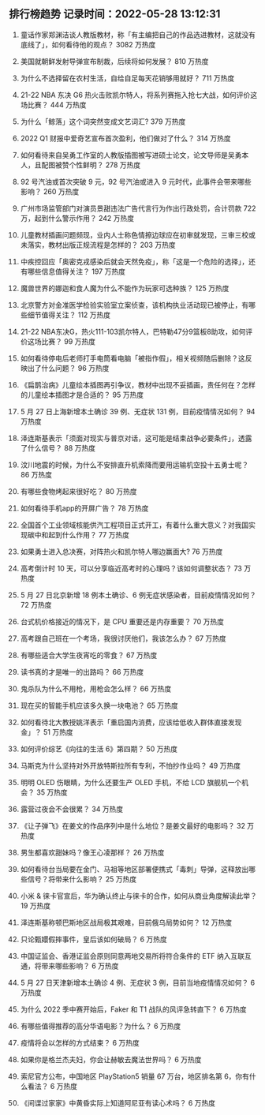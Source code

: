 
## 排行榜趋势 记录时间：2022-05-28 13:12:31
  
  1. 童话作家郑渊洁谈人教版教材，称「有主编把自己的作品选进教材，这就没有底线了」，如何看待他的观点？ 3082 万热度
    
  2. 美国就朝鲜发射导弹宣布制裁，后续将如何发展？ 810 万热度
    
  3. 为什么不选择留在农村生活，自给自足每天花销够用就好？ 711 万热度
    
  4. 21-22 NBA 东决 G6 热火击败凯尔特人，将系列赛拖入抢七大战，如何评价这场比赛？ 444 万热度
    
  5. 为什么「鲸落」这个词突然变成文艺词汇? 379 万热度
    
  6. 2022 Q1 财报中爱奇艺宣布首次盈利，他们做对了什么？ 314 万热度
    
  7. 如何看待来自吴勇工作室的人教版插图被写进硕士论文，论文导师是吴勇本人，且配图被赞个性鲜明？ 278 万热度
    
  8. 92 号汽油或首次突破 9 元，92 号汽油或进入 9 元时代，此事件会带来哪些影响？ 260 万热度
    
  9. 广州市场监管部门对演员景甜违法广告代言行为作出行政处罚，合计罚款 722 万，起到什么警示作用？ 242 万热度
    
  10. 儿童教材插画问题频现，业内人士称色情擦边球应在初审就发现，三审三校或未落实，教材出版正规流程是怎样的？ 203 万热度
    
  11. 中疾控回应「奥密克戎感染后就会天然免疫」，称「这是一个危险的选择」，还有哪些信息值得关注？ 197 万热度
    
  12. 魔兽世界的娜迦和食人魔为什么不能作为玩家可选种族？ 125 万热度
    
  13. 北京警方对金准医学检验实验室立案侦查，该机构执业活动现已被停止，有哪些细节值得关注？ 112 万热度
    
  14. 21-22 NBA东决G，热火111-103凯尔特人，巴特勒47分9篮板8助攻，如何评价这场比赛？ 99 万热度
    
  15. 如何看待停电后老师打手电筒看电脑「被指作假」，相关视频随后删除？这反映出了什么问题？ 96 万热度
    
  16. 《扁鹊治病》儿童绘本插图再引争议，教材中出现不妥插画，责任何在？怎样的儿童绘本插图才是合适的？ 95 万热度
    
  17. 5 月 27 日上海新增本土确诊 39 例、无症状 131 例，目前疫情情况如何？ 94 万热度
    
  18. 泽连斯基表示「须面对现实与普京对话，这可能是结束战争必要条件」，透露了什么信号？ 88 万热度
    
  19. 汶川地震的时候，为什么不安排直升机索降而要用运输机空投十五勇士呢？ 86 万热度
    
  20. 有哪些食物烤起来很好吃？ 80 万热度
    
  21. 如何看待手机app的开屏广告？ 78 万热度
    
  22. 全国首个工业领域核能供汽工程项目正式开工，有着什么重大意义？对我国实现碳中和起到什么作用？ 77 万热度
    
  23. 如果勇士进入总决赛，对阵热火和凯尔特人哪边赢面大? 76 万热度
    
  24. 高考倒计时 10 天，可以分享临近高考时的心理吗？该如何调整状态？ 73 万热度
    
  25. 5 月 27 日北京新增 18 例本土确诊、6 例无症状感染者，目前疫情情况如何？ 72 万热度
    
  26. 台式机价格接近的情况下，是 CPU 重要还是内存重要？ 70 万热度
    
  27. 高考跟自己班在一个考场，我很讨厌他们，我该怎么办？ 67 万热度
    
  28. 有哪些适合大学生夜宵吃的零食？ 67 万热度
    
  29. 读书真的才是唯一的出路吗？ 66 万热度
    
  30. 鬼杀队为什么不用枪，用枪会怎么样？ 66 万热度
    
  31. 现在买的智能手机应该多久换一块电池？ 65 万热度
    
  32. 如何看待北大教授姚洋表示「重启国内消费，应该给低收入群体直接发现金」？ 51 万热度
    
  33. 如何评价综艺《向往的生活 6》第四期？ 50 万热度
    
  34. 马斯克为什么坚持对外开放特斯拉所有专利，不怕抄作业吗？ 49 万热度
    
  35. 明明 OLED 伤眼睛，为什么还要生产 OLED 手机，不给 LCD 旗舰机一个机会？ 35 万热度
    
  36. 露营过夜会不会很累？ 34 万热度
    
  37. 《让子弹飞》在姜文的作品序列中是什么地位？是姜文最好的电影吗？ 32 万热度
    
  38. 男生都喜欢甜妹吗？像王心凌那样？ 26 万热度
    
  39. 如何看待台当局要在金门、马祖等地区部署便携式「毒刺」导弹，这释放出哪些信号？将带来什么影响？ 25 万热度
    
  40. 小米 & 徕卡官宣后，华为确认终止与徕卡的合作，如何从商业角度解读此举？ 19 万热度
    
  41. 泽连斯基称顿巴斯地区战局极其艰难，目前俄乌局势如何？ 12 万热度
    
  42. 只论甄嬛假摔事件，皇后该如何破局？ 6 万热度
    
  43. 中国证监会、香港证监会原则同意两地交易所将符合条件的 ETF 纳入互联互通，将带来哪些影响？ 6 万热度
    
  44. 5 月 27 日天津新增本土确诊 4 例、无症状 3 例，目前当地疫情情况如何？ 6 万热度
    
  45. 为什么 2022 季中赛开始后，Faker 和 T1 战队的风评急转直下？ 6 万热度
    
  46. 有哪些值得推荐的高分华语电影？为什么？ 6 万热度
    
  47. 疫情将会以怎样的方式结束？ 6 万热度
    
  48. 如果你是格兰杰夫妇，你会让赫敏去魔法世界吗？ 6 万热度
    
  49. 索尼官方公布，中国地区 PlayStation5 销量 67 万台，地区排名第 6，你有什么看法？ 6 万热度
    
  50. 《间谍过家家》中黄昏实际上知道阿尼亚有读心术吗？ 6 万热度
    